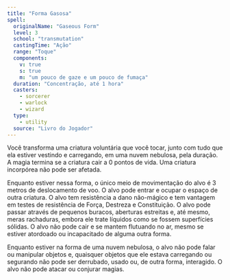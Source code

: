 ```yaml
---
title: "Forma Gasosa"
spell:
  originalName: "Gaseous Form"
  level: 3
  school: "transmutation"
  castingTime: "Ação"
  range: "Toque"
  components:
    v: true
    s: true
    m: "um pouco de gaze e um pouco de fumaça"
  duration: "Concentração, até 1 hora"
  casters:
    - sorcerer
    - warlock
    - wizard
  type:
    - utility
  source: "Livro do Jogador"
---
```


Você transforma uma criatura voluntária que você tocar, junto com tudo que ela estiver vestindo e carregando, em uma nuvem nebulosa, pela duração. A magia termina se a criatura cair a 0 pontos de vida. Uma criatura incorpórea não pode ser afetada.

Enquanto estiver nessa forma, o único meio de movimentação do alvo é 3 metros de deslocamento de voo. O alvo pode entrar e ocupar o espaço de outra criatura. O alvo tem resistência a dano não-mágico e tem vantagem em testes de resistência de Força, Destreza e Constituição. O alvo pode passar através de pequenos buracos, aberturas estreitas e, até mesmo, meras rachaduras, embora ele trate líquidos como se fossem superfícies sólidas. O alvo não pode cair e se mantem flutuando no ar, mesmo se estiver atordoado ou incapacitado de alguma outra forma.

Enquanto estiver na forma de uma nuvem nebulosa, o alvo não pode falar ou manipular objetos e, quaisquer objetos que ele estava carregando ou segurando não pode ser derrubado, usado ou, de outra forma, interagido. O alvo não pode atacar ou conjurar magias.
